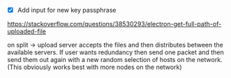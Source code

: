 - [x] Add input for new key passphrase

https://stackoverflow.com/questions/38530293/electron-get-full-path-of-uploaded-file





on split -> upload
server accepts the files and then distributes between the available servers. If user wants redundancy then send one packet and then send them out again with a new random selection of hosts on the network. (This obviously works best with more nodes on the network)
